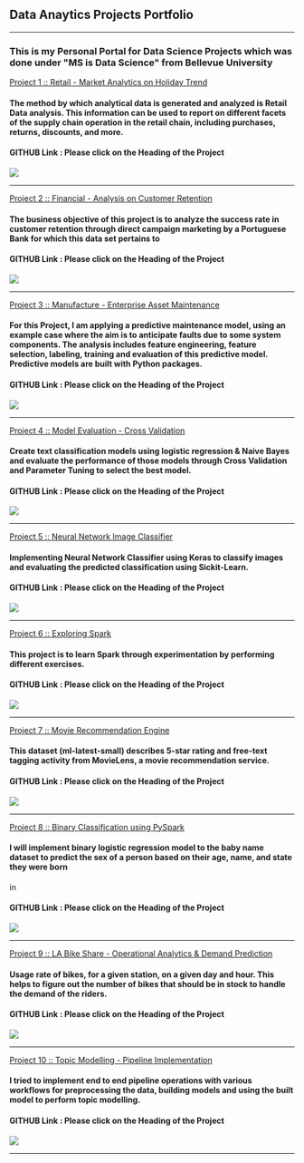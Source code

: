 ## Data Anaytics Projects Portfolio

---

### This is my Personal Portal for Data Science Projects which was done under "MS is Data Science" from Bellevue University

[Project 1 :: Retail - Market Analytics on Holiday Trend](https://github.com/rahulgupta271/DSC680_Project_1_Market_analytics_holiday_trend/blob/master/README.md)

#### The method by which analytical data is generated and analyzed is Retail Data analysis. This information can be used to report on different facets of the supply chain operation in the retail chain, including purchases, returns, discounts, and more. 

#### GITHUB Link : Please click on the Heading of the Project

<img src="images/HolidayTrend.jpg?raw=true"/>


---
[Project 2 :: Financial - Analysis on Customer Retention](https://github.com/rahulgupta271/DSC680_Project_2_Financial_Analysis_Customer_data/blob/main/README.md)

#### The business objective of this project is to analyze the success rate in customer retention through direct campaign marketing by a Portuguese Bank for which this data set pertains to

#### GITHUB Link : Please click on the Heading of the Project

<img src="images/customer-retention-8.jpg?raw=true"/>

---
[Project 3 :: Manufacture - Enterprise Asset Maintenance](https://github.com/rahulgupta271/DSC680_Project_3_Enterprise_Asset_Maintenance/blob/main/README.md)

#### For this Project, I am applying a predictive maintenance model, using an example case where the aim is to anticipate faults due to some system components. The analysis includes feature engineering, feature selection, labeling, training and evaluation of this predictive model. Predictive models are built with Python packages.

#### GITHUB Link : Please click on the Heading of the Project


<img src="images/MachineMaintenance.jpeg?raw=true"/>

---
[Project 4 :: Model Evaluation - Cross Validation](https://github.com/rahulgupta271/rahulgupta271.github.io/blob/master/Model%20Evaluation%20-%20Cross%20Validation/README.md)

#### Create text classification models using logistic regression & Naive Bayes and evaluate the performance of those models through Cross Validation and Parameter Tuning to select the best model.

#### GITHUB Link : Please click on the Heading of the Project


<img src="images/Evaluating_Machine_Learning_Models.png?raw=true"/>

---
[Project 5 :: Neural Network Image Classifier](https://github.com/rahulgupta271/rahulgupta271.github.io/blob/master/Neural%20Network%20Image%20Classifier/README.md)

#### Implementing Neural Network Classifier using Keras to classify images and evaluating the predicted classification using Sickit-Learn.

#### GITHUB Link : Please click on the Heading of the Project



<img src="images/Neural_Network_Classifier.png?raw=true"/>

---
[Project 6 :: Exploring Spark](https://github.com/rahulgupta271/rahulgupta271.github.io/blob/master/Spark%20Learnings/README.md)

#### This project is to learn Spark through experimentation by performing different exercises.

#### GITHUB Link : Please click on the Heading of the Project


<img src="images/apache-spark.png?raw=true"/>

---
[Project 7 :: Movie Recommendation Engine](https://github.com/rahulgupta271/rahulgupta271.github.io/blob/master/Movie%20Recommendation%20Engine/README.md)

#### This dataset (ml-latest-small) describes 5-star rating and free-text tagging activity from MovieLens, a movie recommendation service.

#### GITHUB Link : Please click on the Heading of the Project


<img src="images/Recommendation-systems.jpg?raw=true"/>

---
[Project 8 :: Binary Classification using PySpark](https://github.com/rahulgupta271/rahulgupta271.github.io/blob/master/Binary%20Classification%20using%20PySpark/README.md)

####  I will implement binary logistic regression model to the baby name dataset to predict the sex of a person based on their age, name, and state they were born 
in

#### GITHUB Link : Please click on the Heading of the Project


<img src="images/MLlib Classification.png?raw=true"/>

---
[Project 9 :: LA Bike Share - Operational Analytics & Demand Prediction](https://github.com/rahulgupta271/rahulgupta271.github.io/blob/master/BikeShare/README.md)

#### Usage rate of bikes, for a given station, on a given day and hour. This helps to figure out the number of bikes that should be in stock to handle the demand of the riders.

#### GITHUB Link : Please click on the Heading of the Project


<img src="images/bikeshare.jpg?raw=true"/>

---
[Project 10 :: Topic Modelling - Pipeline Implementation](https://github.com/rahulgupta271/rahulgupta271.github.io/blob/master/TopicModeling/README.md)

####  I tried to implement end to end pipeline operations with various workflows for preprocessing the data, building models and using the built model to perform topic modelling.

#### GITHUB Link : Please click on the Heading of the Project

<img src="images/topicmodelling.jpg?raw=true"/>

---
